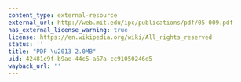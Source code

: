 ```yaml
---
content_type: external-resource
external_url: http://web.mit.edu/ipc/publications/pdf/05-009.pdf
has_external_license_warning: true
license: https://en.wikipedia.org/wiki/All_rights_reserved
status: ''
title: "PDF \u2013 2.0MB"
uid: 42481c9f-b9ae-44c5-a67a-cc91050246d5
wayback_url: ''
---
```

